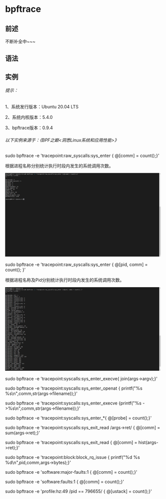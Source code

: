 # bpftrace

## 前述

不断补全中~~~



## 语法



## 实例

###### 提示：

1、系统发行版本：Ubuntu 20.04 LTS

2、系统内核版本：5.4.0

3、bpftrace版本：0.9.4

###### 以下实例来源于：《BPF之巅<洞悉Linux系统和应用性能>》

sudo bpftrace -e 'tracepoint:raw_syscalls:sys_enter { @[comm] = count();}'  

根据进程名称分别统计执行时段内发生的系统调用次数。

![实例001](实例001.png)

sudo bpftrace -e 'tracepoint:raw_syscalls:sys_enter { @[pid, comm] = count(); }'

根据进程名称及Pid分别统计执行时段内发生的系统调用次数。

![实例002](实例002.png)

sudo bpftrace -e 'tracepoint:syscalls:sys_enter_execve{ join(args->argv);}'

sudo bpftrace -e 'tracepoint:syscalls:sys_enter_openat { printf("%s %s\n",comm,str(args->filename));}'

sudo bpftrace -e 'tracepoint:syscalls:sys_enter_execve {printf("%s ->%s\n",comm,str(args->filename));}'

sudo bpftrace -e 'tracepoint:syscalls:sys_enter_*{ @[probe] = count();}'

sudo bpftrace -e 'tracepoint:syscalls:sys_exit_read /args->ret/ { @[comm] = sum(args->ret);}'

sudo bpftrace -e 'tracepoint:syscalls:sys_exit_read { @[comm] = hist(args->ret);}'

sudo bpftrace -e 'tracepoint:block:block_rq_issue { printf("%d %s %d\n",pid,comm,args->bytes);}'

sudo bpftrace -e 'software:major-faults:1 { @[comm] = count();}'

sudo bpftrace  -e 'software:faults:1 { @[comm] = count();}'

sudo bpftrace -e 'profile:hz:49 /pid == 796655/ { @[ustack] = count();}'

